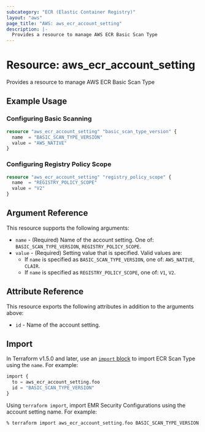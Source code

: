 ```yaml
---
subcategory: "ECR (Elastic Container Registry)"
layout: "aws"
page_title: "AWS: aws_ecr_account_setting"
description: |-
  Provides a resource to manage AWS ECR Basic Scan Type
---
```


# Resource: aws_ecr_account_setting

Provides a resource to manage AWS ECR Basic Scan Type

## Example Usage

### Configuring Basic Scanning

```terraform
resource "aws_ecr_account_setting" "basic_scan_type_version" {
  name  = "BASIC_SCAN_TYPE_VERSION"
  value = "AWS_NATIVE"
}
```

### Configuring Registry Policy Scope

```terraform
resource "aws_ecr_account_setting" "registry_policy_scope" {
  name  = "REGISTRY_POLICY_SCOPE"
  value = "V2"
}
```

## Argument Reference

This resource supports the following arguments:

* `name` - (Required) Name of the account setting. One of: `BASIC_SCAN_TYPE_VERSION`, `REGISTRY_POLICY_SCOPE`.
* `value` - (Required) Setting value that is specified. Valid values are:
    * If `name` is specified as `BASIC_SCAN_TYPE_VERSION`, one of: `AWS_NATIVE`, `CLAIR`.
    * If `name` is specified as `REGISTRY_POLICY_SCOPE`, one of: `V1`, `V2`.

## Attribute Reference

This resource exports the following attributes in addition to the arguments above:

* `id` - Name of the account setting.

## Import

In Terraform v1.5.0 and later, use an [`import` block](https://developer.hashicorp.com/terraform/language/import) to import ECR Scan Type using the `name`. For example:

```terraform
import {
  to = aws_ecr_account_setting.foo
  id = "BASIC_SCAN_TYPE_VERSION"
}
```

Using `terraform import`, import EMR Security Configurations using the account setting name. For example:

```console
% terraform import aws_ecr_account_setting.foo BASIC_SCAN_TYPE_VERSION
```
